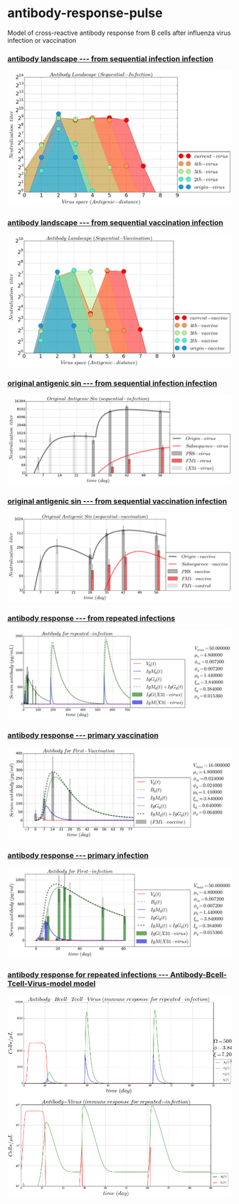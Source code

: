 # antibody-response-pulse
Model of cross-reactive antibody response from B cells after influenza virus infection or vaccination

### [antibody landscape --- from sequential infection infection](https://github.com/blab/antibody-response-pulse/blob/master/bcell-array/code/VBMG_infection_landscape.ipynb)
![](/bcell-array/figure/Virus-Bcell-IgM-IgG-landscape.png)

### [antibody landscape --- from sequential vaccination infection](https://github.com/blab/antibody-response-pulse/blob/master/bcell-array/code/VBMG_vaccination_landscape.ipynb)
![](/bcell-array/figure/Vaccine-Bcell-IgM-IgG-landscape.png)

### [original antigenic sin --- from sequential infection infection](https://github.com/blab/antibody-response-pulse/blob/master/bcell-array/code/VBMG_infection_OAS.ipynb)
![](/bcell-array/figure/Virus-Bcell-IgM-IgG-Original-Antigenic-Sin-infection.png)

### [original antigenic sin --- from sequential vaccination infection](https://github.com/blab/antibody-response-pulse/blob/master/bcell-array/code/VBMG_vaccinationn_OAS.ipynb)
![](/bcell-array/figure/Vaccine-Bcell-IgM-IgG-Original-Antigenic-Sin-vaccination.png)

### [antibody response --- from repeated infections](https://github.com/blab/antibody-response-pulse/blob/master/bcell-array/code/IgM_IgG_repeated_infection.ipynb)
![](/bcell-array/figure/Virus-Bcell-IgM-IgG-repeated-infection.png)

### [antibody response --- primary vaccination](https://github.com/blab/antibody-response-pulse/blob/master/bcell-array/code/VBMG_vaccination_1st.ipynb)
![](/bcell-array/figure/Vaccine-Bcell-IgM-IgG-first-vaccination.png)

### [antibody response --- primary infection](https://github.com/blab/antibody-response-pulse/blob/master/bcell-array/code/VBMG_infection_1st.ipynb)
![](/bcell-array/figure/Virus-Bcell-IgM-IgG-first-infection.png)

### [antibody response for repeated infections --- Antibody-Bcell-Tcell-Virus-model model](https://github.com/blab/antibody-response-pulse/blob/master/bcell-array/code/Antibody_Bcell_Tcell_Virus_model.ipynb)
![](/bcell-array/figure/antibody-response-ABTV.png)
